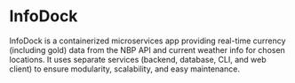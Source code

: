 # InfoDock
InfoDock is a containerized microservices app providing real-time currency (including gold) data from the NBP API and current weather info for chosen locations. It uses separate services (backend, database, CLI, and web client) to ensure modularity, scalability, and easy maintenance.
